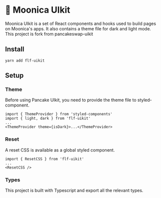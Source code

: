# 🌙 Moonica UIkit

Moonica UIkit is a set of React components and hooks used to build pages on Moonica's apps. It also contains a theme file for dark and light mode.
This project is fork from pancakeswap-uikit

## Install

`yarn add flf-uikit`

## Setup

### Theme

Before using Pancake UIkit, you need to provide the theme file to styled-component.

```
import { ThemeProvider } from 'styled-components'
import { light, dark } from 'flf-uikit'
...
<ThemeProvider theme={isDark}>...</ThemeProvider>
```

### Reset

A reset CSS is available as a global styled component.

```
import { ResetCSS } from 'flf-uikit'
...
<ResetCSS />
```

### Types

This project is built with Typescript and export all the relevant types.
